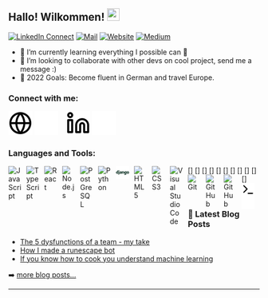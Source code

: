 ## Hallo! Wilkommen! <img src="https://c.tenor.com/Wx9IEmZZXSoAAAAi/hi.gif" width="25" height="25">

[![LinkedIn Connect](https://img.shields.io/badge/Connect-LinkedIn-0077B5?style=for-the-badge&logo=linkedin&logoColor=white)](https://linkedin.com/in/joshuagornall)
[![Mail](https://img.shields.io/badge/Contact-Gmail-D14836?style=for-the-badge&logo=gmail&logoColor=white)](mailto:joshua.gornall@gmail.com)
[![Website](https://img.shields.io/website?label=gornall.tech&style=for-the-badge&url=https%3A%2F%2Fpersonal-website-2022-joshuagornall.vercel.app/)](https://personal-website-2022-joshuagornall.vercel.app/)
[![Medium](https://img.shields.io/badge/Read-E0B0FF?label=medium&style=for-the-badge&logo=medium&logoColor=white)](https://joshuagornall.medium.com/)

- 🌱 I’m currently learning everything I possible can 🤣
- 👯 I’m looking to collaborate with other devs on cool project, send me a message :)
- 🥅 2022 Goals: Become fluent in German and travel Europe.

### Connect with me:

[![website](./img/globe-light.svg)](https://personal-website-2022-joshuagornall.vercel.app/#gh-light-mode-only)
[![website](./img/globe-dark.svg)](https://personal-website-2022-joshuagornall.vercel.app/#gh-dark-mode-only)
&nbsp;&nbsp;
[![website](./img/linkedin-light.svg)](https://linkedin.com/in/joshuagornall#gh-light-mode-only)
[![website](./img/linkedin-dark.svg)](https://linkedin.com/in/joshuagornallr#gh-dark-mode-only)


### Languages and Tools:

[<img align="left" alt="JavaScript" width="26px" src="https://cdn.jsdelivr.net/gh/devicons/devicon/icons/javascript/javascript-original.svg" style="padding-right:10px;" />]
[<img align="left" alt="TypeScript" width="26px" src="https://cdn.jsdelivr.net/gh/devicons/devicon/icons/typescript/typescript-original.svg" style="padding-right:10px;" />]
[<img align="left" alt="React" width="26px" src="https://cdn.jsdelivr.net/gh/devicons/devicon/icons/react/react-original.svg" style="padding-right:10px;" />]
[<img align="left" alt="Node.js" width="26px" src="https://cdn.jsdelivr.net/gh/devicons/devicon/icons/nodejs/nodejs-original.svg" style="padding-right:10px;" />]
[<img align="left" alt="PostGreSQL" width="26px" src="https://cdn.jsdelivr.net/gh/devicons/devicon/icons/postgresql/postgresql-original.svg" style="padding-right:10px;" />]
[<img align="left" alt="Python" width="26px" src="https://cdn.jsdelivr.net/gh/devicons/devicon/icons/python/python-original.svg" style="padding-right:10px;" />]
[<img align="left" alt="Django" width="26px" src="./img/django-plain-wordmark.svg" style="padding-right:10px;" />]
[<img align="left" alt="HTML5" width="26px" src="https://cdn.jsdelivr.net/gh/devicons/devicon/icons/html5/html5-original.svg" style="padding-right:10px;" />]
[<img align="left" alt="CSS3" width="26px" src="https://cdn.jsdelivr.net/gh/devicons/devicon/icons/css3/css3-original.svg" style="padding-right:10px;" />]
[<img align="left" alt="Visual Studio Code" width="26px" src="https://cdn.jsdelivr.net/gh/devicons/devicon/icons/vscode/vscode-original.svg" style="padding-right:10px;" />]
[<img align="left" alt="Git" width="26px" src="https://cdn.jsdelivr.net/gh/devicons/devicon/icons/git/git-original.svg" style="padding-right:10px;" />]
[<img align="left" alt="GitHub" width="26px" src="https://user-images.githubusercontent.com/3369400/139447912-e0f43f33-6d9f-45f8-be46-2df5bbc91289.png" style="padding-right:10px;" />](#gh-dark-mode-only)
[<img align="left" alt="GitHub" width="26px" src="https://user-images.githubusercontent.com/3369400/139448065-39a229ba-4b06-434b-bc67-616e2ed80c8f.png" style="padding-right:10px;" />](#gh-light-mode-only)
[<img align="left" alt="Terminal" width="26px" src="./img/terminal-light.svg" style="padding-right:10px;" />](#gh-light-mode-only)
[<img align="left" alt="Terminal" width="26px" src="./img/terminal-dark.svg" style="padding-right:10px;" />](#gh-dark-mode-only)

---

### 📕 Latest Blog Posts

<!-- BLOG-POST-LIST:START -->
- [The 5 dysfunctions of a team - my take](https://joshuagornall.medium.com/5-dysfunctions-of-a-team-my-take-6853d5c14a3f)
- [How I made a runescape bot](https://joshuagornall.medium.com/how-i-made-a-runescape-bot-90248acae34)
- [If you know how to cook you understand machine learning](https://joshuagornall.medium.com/if-you-know-how-to-cook-you-understand-machine-learning-c5908dbd97fd)
<!-- BLOG-POST-LIST:END -->

➡️ [more blog posts...](https://personal-website-2022-joshuagornall.vercel.app/)

---


<!-- links to your social media accounts -->

[1.1]: mailto:joshua.gornall@gmail.com
[2.1]: https://www.linkedin.com/in/joshuagornall/
[3.1]: https://leetcode.com/JoshuaGornall/
[4.1]: https://joshuagornall.medium.com/